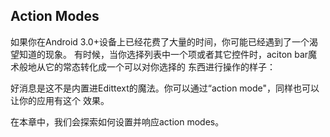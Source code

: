 ## Action Modes

如果你在Android 3.0+设备上已经花费了大量的时间，你可能已经遇到了一个渴望知道的现象。
有时候，当你选择列表中一个项或者其它控件时，aciton bar魔术般地从它的常态转化成一个可以对你选择的
东西进行操作的样子：

好消息是这不是内置进Edittext的魔法。你可以通过“action mode"，同样也可以让你的应用有这个
效果。

在本章中，我们会探索如何设置并响应action modes。


